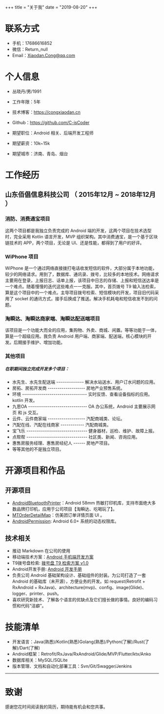 +++
title = "关于我"
date = "2019-08-20"
+++

# 联系方式

- 手机：17686616852
- 微信：Return_null
- Email：Xiaodan.Cong@qq.com

# 个人信息

 - 丛晓丹/男/1991 
 - 工作年限：5年
 - 技术博客：https://congxiaodan.cn
 - Github：https://github.com/C-isCoder

 - 期望职位：Android 相关、后端开发工程师
 - 期望薪资：10k~15k
 - 期望城市：济南、青岛、烟台


# 工作经历

## 山东佰倡信息科技公司 （ 2015年12月 ~ 2018年12月 ）

### 消防、消费通宝项目 
这两个项目都是我独立负责完成的 Android 端的开发，这两个项目在技术选型时，完全采用 Kotlin 语言开发，MVP 组织架构。其中消费通宝，是一个基于区块链技术的 APP，两个项目，无论是 UI、还是性能，都得到了用户的好评。

### WiPhone 项目
WiPhone 是一个通过网络直接拨打电话收发短信的软件，大部分属于本地功能，较少的网络请求。用到了，数据库、通讯录、拨号，比较多的本地技术。网络请求主要用在登录，上报日志、话单上报，该项目中日志的存储、上报和短信送达率是一个难点。随着慢慢的迭代这些难点一一克服。其中，首页拨号 T9 输入法检索，算是这个项目中的一个难点。主导项目拨号检索、短信模块的开发，项目旧代码采用了 socket 的通讯方式，接手后换成了推送。解决手机耗电和短信收发不到的问题。

### 淘瞬达、淘瞬达商家端、淘瞬达配送端项目
该项目是一个功能大而全的应用，集购物、外卖、商城、闲置。等等功能于一体，算是一个超级应用。我负责 Android 用户端、商家端、配送端，核心模块的开发。后期接手维护、增加功能。


### 其他项目

##### 在职期间独立完成开发多个项目：
- 水先生、水先生配送端 -------------- 解决水站送水、用户订水问题的应用。
- 房拓、房拓开发商 ------------------- 房地产业预售系统。
- 环境 --------------------------------- 实时反馈、查看设备指标的应用。kotlin 开发。
- 九思OA ------------------------------  OA 办公系统，Android 主要展示网页 和 js 交互。
- 云件、云件商家端 ------------------- 汽配商城类、论坛。
- 汽配在线、汽配在线商家 ------------ 汽配商城类。
- 宝飞乐 ------------------------------- 健身器材，巡检、维护、故障上报。
- 点帮帮 ------------------------------- 社区类、新闻、咨询应用。
- 惠售房服务经理、惠售房经纪人 ------ 房地产项目。
- 等等其他的不是独立项目。
  
  
# 开源项目和作品

## 开源项目

  - [AndroidBluetoothPrinter](https://github.com/C-isCoder/AndroidBluetoothPrinter)：Android 58mm 热敏打印机库，支持市面绝大多数品牌打印机，应用于公司项目【淘瞬达、吃喝玩了】。
  - [MTOrderDetailMap](https://github.com/C-isCoder/MTOrderDetailMap)：仿美团订单详情页面 UI 。
  - [AndroidPermission](https://github.com/C-isCoder/AndroidPermission): Android 6.0+ 系统的动态权限库。

## 技术相关

  - 推动 Markdown 在公司的使用
  - 移动端技术方案：[Android 手机端开发方案](https://www.congxiaodan.cn/link/mobile_tech/)
  - T9拨号盘检索: [拨号盘 T9 检索方案 v1.0](https://www.congxiaodan.cn/link/t9/)
  - Android开发手册: [Android 开发手册](https://www.congxiaodan.cn/link/android_dev_doc/)
  - 负责公司 Android 基础架构设计、基础组件的封装。为公司打造了一套 Android 的基础库（未开源），方便业务的开发。如 request(Retrofit + RxAndroid + RxJava)、architecture(mvp)、config、image(Glide)、logger、printer、push。
  - 喜欢研究新技术、了解各个语言的优缺点及它们擅长做的事情。良好的编码习惯和代码“洁癖”。
    
# 技能清单

- 开发语言：Java(熟悉)/Kotlin(熟悉)Golang(熟悉)/Python(了解)/Rust(了解)/Dart(了解)
- Android框架：Retrofit/RxJava/RxAndroid/Glide/MVP/Flutter/ktx/Anko
- 数据库相关：MySQL/SQLite
- 版本管理、文档和自动化部署工具：Svn/Git/Swagger/Jenkins
      
    
---      
# 致谢
感谢您花时间阅读我的简历，期待能有机会和您共事。
      
